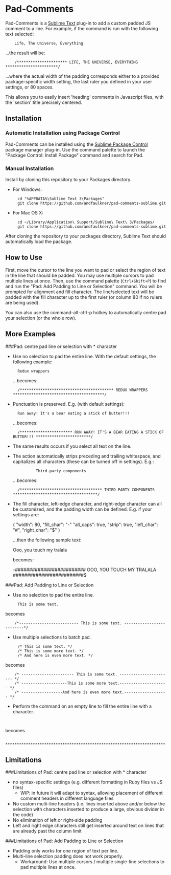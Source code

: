 Pad-Comments
============

Pad-Comments is a [Sublime Text](http://www.sublimetext.com/) plug-in to add a custom padded
JS comment to a line. For example, if the command is run with the following text selected:

        Life, The Universe, Everything

...the result will be:

        /********************** LIFE, THE UNIVERSE, EVERYTHING ***********************/

...where the actual width of the padding corresponds either to a provided package-specific width
setting, the last ruler you defined in your user settings, or 80 spaces.

This allows you to easily insert 'heading' comments in Javascript files, with the 'section' title
precisely centered.

Installation
------------

### Automatic Installation using Package Control

Pad-Comments can be installed using the [Sublime Package Control](http://wbond.net/sublime_packages/package_control) package manager plug-in. Use the command palette to launch the "Package Control: Install Package" command and search for Pad.

### Manual Installation

Install by cloning this repository to your Packages directory.

* For Windows:

        cd "%APPDATA%\Sublime Text 3\Packages"
        git clone https://github.com/andfaulkner/pad-comments-sublime.git

* For Mac OS X:

        cd ~/Library/Application\ Support/Sublime\ Text\ 3/Packages/
        git clone https://github.com/andfaulkner/pad-comments-sublime.git

After cloning the repository to your packages directory, Sublime Text should
automatically load the package.

How to Use
----------

First, move the cursor to the line you want to pad or select the region of text
in the line that should be padded. You may use multiple cursors to pad multiple
lines at once. Then, use the command palette (`Ctrl+Shift+P`) to find and run
the "Pad: Add Padding to Line or Selection" command. You will
be prompted for alignment and fill character. The line/selected text will be
padded with the fill character up to the first ruler (or column 80 if no rulers
are being used).

You can also use the command-alt-ctrl-p hotkey to automatically centre pad your
selection (or the whole row).

More Examples
-------------

###Pad: centre pad line or selection with * character

* Use no selection to pad the entire line. With the default settings, the following example: 

        Redux wrappers

  ...becomes:

        /***************************************** REDUX WRAPPERS ****************************************/

* Punctuation is preserved. E.g. (with default settings):

        Run away! It's a bear eating a stick of butter!!!

  ...becomes:

        /*********************** RUN AWAY! IT'S A BEAR EATING A STICK OF BUTTER!!! ************************/


* The same results occurs if you select all text on the line.

* The action automatically strips preceding and trailing whitespace, and capitalizes all characters (these can be turned off in settings). E.g.:

                Third-party components

  ...becomes:

        /************************************ THIRD-PARTY COMPONENTS *************************************/


* The fill character, left-edge character, and right-edge character can all be customized, and the padding width can be defined. E.g. if your settings are:

    {
        "width": 80,
        "fill_char": "-"
        "all_caps": true,
        "strip": true,
        "left_char": "#",
        "right_char": "$"
    }

  ...then the following sample text:

    Ooo, you touch my tralala

  becomes:

    -######################### OOO, YOU TOUCH MY TRALALA #########################$

###Pad: Add Padding to Line or Selection

* Use no selection to pad the entire line.

        This is some text.

 becomes

        /*-------------------------- This is some text. --------------------------*/

* Use multiple selections to batch pad.

        /* This is some text. */
        /* This is some more text. */
        /* And here is even more text. */

 becomes

        /* ----------------------- This is some text. ----------------------- */
        /* --------------------This is some more text.--------------------- */
        /* ------------------And here is even more text.------------------- */

* Perform the command on an empty line to fill the entire line with a character.

 ` `

 becomes

        **********************************************************************

Limitations
-----------
###Limitations of Pad: centre pad line or selection with * character
* no syntax-specific settings (e.g. different formatting in Ruby files vs JS files)
    * WIP: in future it will adapt to syntax, allowing placement of different comment headers in
      different language files
* No custom multi-line headers (i.e. lines inserted above and/or below the selection with
  characters inserted to produce a large, obvious divider in the code)
* No elimination of left or right-side padding
* Left and right edge characters still get inserted around text on lines that are already past
  the column limit

###Limitations of Pad: Add Padding to Line or Selection
* Padding only works for one region of text per line.
* Multi-line selection padding does not work properly.
  * Workaround: Use multiple cursors / multiple single-line selections to pad
    multiple lines at once.
